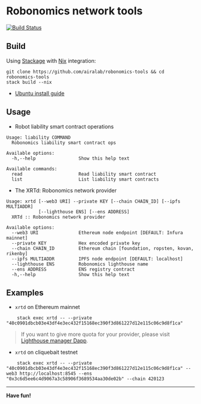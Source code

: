 Robonomics network tools 
========================

[![Build Status](https://travis-ci.org/airalab/robonomics-tools.svg?branch=master)](https://travis-ci.org/airalab/robonomics-tools)

Build
-----

Using [Stackage](https://docs.haskellstack.org/en/stable/README/) with [Nix](https://nixos.org/nix/) integration:

    git clone https://github.com/airalab/robonomics-tools && cd robonomics-tools
    stack build --nix

* [Ubuntu install guide](https://github.com/airalab/robonomics-tools/tree/master/docs/ubuntu_install_guide.md)

Usage
-----

* Robot liability smart contract operations

```
Usage: liability COMMAND
  Robonomics liability smart contract ops

Available options:
  -h,--help                Show this help text

Available commands:
  read                     Read liability smart contract
  list                     List liability smart contracts
```

* The XRTd: Robonomics network provider

```
Usage: xrtd [--web3 URI] --private KEY [--chain CHAIN_ID] [--ipfs MULTIADDR]
            [--lighthouse ENS] [--ens ADDRESS]
  XRTd :: Robonomics network provider

Available options:
  --web3 URI               Ethereum node endpoint [DEFAULT: Infura mainnet]
  --private KEY            Hex encoded private key
  --chain CHAIN_ID         Ethereum chain [foundation, ropsten, kovan, rikenby]
  --ipfs MULTIADDR         IPFS node endpoint [DEFAULT: localhost]
  --lighthouse ENS         Robonomics lighthouse name
  --ens ADDRESS            ENS registry contract
  -h,--help                Show this help text
```

Examples
--------

* `xrtd` on Ethereum mainnet 

```
    stack exec xrtd -- --private "40c0901dbcb03e43df4e3ec432f15168ec390f3d861227d12e115c06c9d8f1ca"
```

> If you want to give more quota for your provider, please visit [Lighthouse manager Dapp](https://dev.aira.life/net3).

* `xrtd` on cliquebait testnet

```
    stack exec xrtd -- --private "40c0901dbcb03e43df4e3ec432f15168ec390f3d861227d12e115c06c9d8f1ca" --web3 http://localhost:8545 --ens "0x3c6d5ee6c4d9067a3c58906f3689534aa30de02b" --chain 420123
```

---

**Have fun!**
